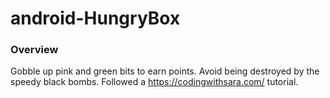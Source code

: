# android-HungryBox

### Overview

Gobble up pink and green bits to earn points. Avoid being destroyed by the speedy black bombs.
Followed a https://codingwithsara.com/ tutorial.
